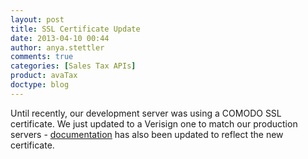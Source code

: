 ```yaml
---
layout: post
title: SSL Certificate Update
date: 2013-04-10 00:44
author: anya.stettler
comments: true
categories: [Sales Tax APIs]
product: avaTax
doctype: blog
---
```

Until recently, our development server was using a COMODO SSL certificate. We just updated to a Verisign one to match our production servers - <a href="/avatax/ssl-certificates">documentation</a> has also been updated to reflect the new certificate.

